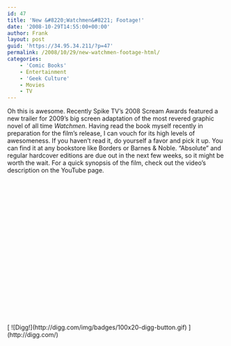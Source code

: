 ```yaml
---
id: 47
title: 'New &#8220;Watchmen&#8221; Footage!'
date: '2008-10-29T14:55:00+00:00'
author: Frank
layout: post
guid: 'https://34.95.34.211/?p=47'
permalink: /2008/10/29/new-watchmen-footage-html/
categories:
    - 'Comic Books'
    - Entertainment
    - 'Geek Culture'
    - Movies
    - TV
---
```


<div src="v5"><div>Oh this is awesome. Recently Spike TV’s 2008 Scream Awards featured a new trailer for 2009’s big screen adaptation of the most revered graphic novel of all time <span class="Apple-style-span" style="font-style: italic;">Watchmen</span>. Having read the book myself recently in preparation for the film’s release, I can vouch for its high levels of awesomeness. If you haven’t read it, do yourself a favor and pick it up. You can find it at any bookstore like Borders or Barnes &amp; Noble. “Absolute” and regular hardcover editions are due out in the next few weeks, so it might be worth the wait. For a quick synopsis of the film, check out the video’s description on the YouTube page.</div><div><object height="344" width="425"><param name="movie" value="http://www.youtube.com/v/zRiuGRAU7WI&hl=en&fs=1"></param><param name="allowFullScreen" value="true"></param><embed allowfullscreen="true" height="344" src="http://www.youtube.com/v/zRiuGRAU7WI&hl=en&fs=1" type="application/x-shockwave-flash" width="425"></embed></object></div>[  
![Digg!](http://digg.com/img/badges/100x20-digg-button.gif)  ](http://digg.com/)

</div>